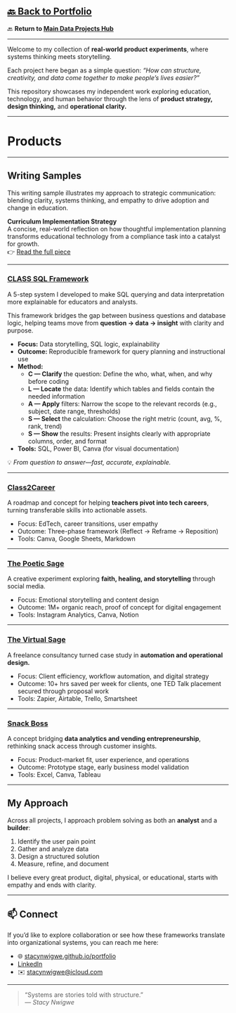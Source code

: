 [🔙 Back to Portfolio](https://stacynwigwe.github.io/portfolio/)
---
🔙 **Return to [Main Data Projects Hub](https://stacynwigwe.github.io/portfolio/projects/)**  

---
Welcome to my collection of **real-world product experiments**, where systems thinking meets storytelling.

Each project here began as a simple question: *“How can structure, creativity, and data come together to make people’s lives easier?”*  

This repository showcases my independent work exploring education, technology, and human behavior through the lens of **product strategy, design thinking,** and **operational clarity.**

---

# Products
---
## Writing Samples

This writing sample illustrates my approach to strategic communication: blending clarity, systems thinking, and empathy to drive adoption and change in education.

**Curriculum Implementation Strategy**  
A concise, real-world reflection on how thoughtful implementation planning transforms educational technology from a compliance task into a catalyst for growth.  
👉 [Read the full piece](writing-samples/curriculum_implementation_summary.md)

---

###  [CLASS SQL Framework](./class-sql-framework)
A 5-step system I developed to make SQL querying and data interpretation more explainable for educators and analysts.  

This framework bridges the gap between business questions and database logic, helping teams move from **question → data → insight** with clarity and purpose.

- **Focus:** Data storytelling, SQL logic, explainability  
- **Outcome:** Reproducible framework for query planning and instructional use  
- **Method:**  
  - **C — Clarify** the question: Define the who, what, when, and why before coding  
  - **L — Locate** the data: Identify which tables and fields contain the needed information  
  - **A — Apply** filters: Narrow the scope to the relevant records (e.g., subject, date range, thresholds)  
  - **S — Select** the calculation: Choose the right metric (count, avg, %, rank, trend)  
  - **S — Show** the results: Present insights clearly with appropriate columns, order, and format  
- **Tools:** SQL, Power BI, Canva (for visual documentation)  

💡 *From question to answer—fast, accurate, explainable.*

---

###  [Class2Career](./class2career)
A roadmap and concept for helping **teachers pivot into tech careers**, turning transferable skills into actionable assets.  
- Focus: EdTech, career transitions, user empathy  
- Outcome: Three-phase framework (Reflect → Reframe → Reposition)  
- Tools: Canva, Google Sheets, Markdown  

---

### [The Poetic Sage](./poetic-sage)
A creative experiment exploring **faith, healing, and storytelling** through social media.  
- Focus: Emotional storytelling and content design  
- Outcome: 1M+ organic reach, proof of concept for digital engagement  
- Tools: Instagram Analytics, Canva, Notion  

---

###  [The Virtual Sage](./virtual-sage)
A freelance consultancy turned case study in **automation and operational design.**  
- Focus: Client efficiency, workflow automation, and digital strategy  
- Outcome: 10+ hrs saved per week for clients, one TED Talk placement secured through proposal work  
- Tools: Zapier, Airtable, Trello, Smartsheet  

---

###  [Snack Boss](./snack-boss)
A concept bridging **data analytics and vending entrepreneurship**, rethinking snack access through customer insights.  
- Focus: Product-market fit, user experience, and operations  
- Outcome: Prototype stage, early business model validation  
- Tools: Excel, Canva, Tableau  

---

##  My Approach

Across all projects, I approach problem solving as both an **analyst** and a **builder**:
1. Identify the user pain point  
2. Gather and analyze data  
3. Design a structured solution  
4. Measure, refine, and document  

I believe every great product, digital, physical, or educational, starts with empathy and ends with clarity.

---

## 📫 Connect

If you’d like to explore collaboration or see how these frameworks translate into organizational systems, you can reach me here:
- 🌐 [stacynwigwe.github.io/portfolio](https://stacynwigwe.github.io/portfolio)
- [LinkedIn](https://www.linkedin.com/in/stacynwigwe)  
- ✉️ [stacynwigwe@icloud.com](mailto:stacynwigwe@icloud.com)

---

> “Systems are stories told with structure.”  
> — *Stacy Nwigwe*
